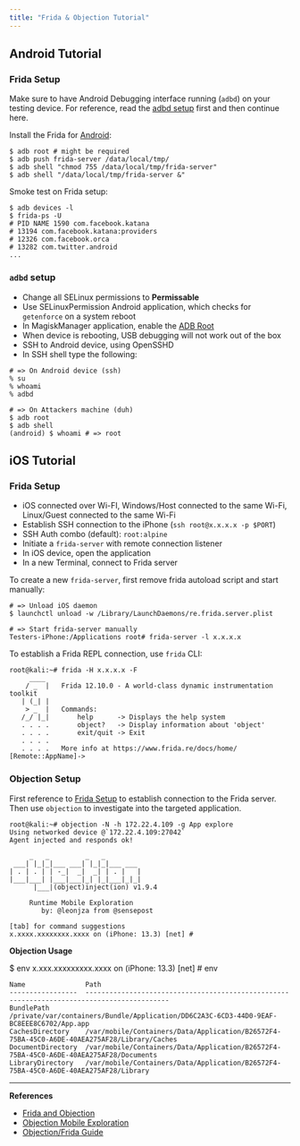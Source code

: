 ```yaml
---
title: "Frida & Objection Tutorial"
---
```


## Android Tutorial

### Frida Setup

Make sure to have Android Debugging interface running (`adbd`) on your testing device. For reference, read the [adbd setup](#adbd-setup) first and then continue here.

Install the Frida for [Android](https://frida.re/docs/android/):

```
$ adb root # might be required
$ adb push frida-server /data/local/tmp/
$ adb shell "chmod 755 /data/local/tmp/frida-server"
$ adb shell "/data/local/tmp/frida-server &"
```

Smoke test on Frida setup:

```
$ adb devices -l
$ frida-ps -U
# PID NAME 1590 com.facebook.katana
# 13194 com.facebook.katana:providers
# 12326 com.facebook.orca
# 13282 com.twitter.android
...
```

### `adbd` setup

* Change all SELinux permissions to **Permissable**
* Use SELinuxPermission Android application, which checks for `getenforce` on a system reboot
* In MagiskManager application, enable the [ADB Root](https://github.com/evdenis/adb_root)
* When device is rebooting, USB debugging will not work out of the box
* SSH to Android device, using OpenSSHD
* In SSH shell type the following:

```
# => On Android device (ssh)
% su
% whoami
% adbd

# => On Attackers machine (duh)
$ adb root
$ adb shell
(android) $ whoami # => root
```

## iOS Tutorial

### Frida Setup

* iOS connected over Wi-FI, Windows/Host connected to the same Wi-Fi, Linux/Guest connected to the same Wi-Fi
* Establish SSH connection to the iPhone (`ssh root@x.x.x.x -p $PORT`)
* SSH Auth combo (default): `root:alpine`
* Initiate a `frida-server` with remote connection listener
* In iOS device, open the application 
* In a new Terminal, connect to Frida server

To create a new `frida-server`, first remove frida autoload script and start manually:

```
# => Unload iOS daemon
$ launchctl unload -w /Library/LaunchDaemons/re.frida.server.plist

# => Start frida-server manually
Testers-iPhone:/Applications root# frida-server -l x.x.x.x
```

To establish a Frida REPL connection, use `frida` CLI:

```
root@kali:~# frida -H x.x.x.x -F
     ____
    / _  |   Frida 12.10.0 - A world-class dynamic instrumentation toolkit
   | (_| |
    > _  |   Commands:
   /_/ |_|       help      -> Displays the help system
   . . . .       object?   -> Display information about 'object'
   . . . .       exit/quit -> Exit
   . . . .
   . . . .   More info at https://www.frida.re/docs/home/
[Remote::AppName]->
```

### Objection Setup

First reference to [Frida Setup](#frida-setup) to establish connection to the Frida server. Then use `objection` to investigate into the targeted application.

```
root@kali:~# objection -N -h 172.22.4.109 -g App explore
Using networked device @`172.22.4.109:27042`
Agent injected and responds ok!

     _   _         _   _
 ___| |_|_|___ ___| |_|_|___ ___
| . | . | | -_|  _|  _| | . |   |
|___|___| |___|___|_| |_|___|_|_|
      |___|(object)inject(ion) v1.9.4

     Runtime Mobile Exploration
        by: @leonjza from @sensepost

[tab] for command suggestions
x.xxxx.xxxxxxxx.xxxx on (iPhone: 13.3) [net] #
```

**Objection Usage**

$ env
x.xxx.xxxxxxxxx.xxxx on (iPhone: 13.3) [net] # env                                                                                                                                                        

```
Name               Path
-----------------  -------------------------------------------------------------------------------------------
BundlePath         /private/var/containers/Bundle/Application/DD6C2A3C-6CD3-44D0-9EAF-BC8EEE8C6702/App.app
CachesDirectory    /var/mobile/Containers/Data/Application/B26572F4-75BA-45C0-A6DE-40AEA275AF28/Library/Caches
DocumentDirectory  /var/mobile/Containers/Data/Application/B26572F4-75BA-45C0-A6DE-40AEA275AF28/Documents
LibraryDirectory   /var/mobile/Containers/Data/Application/B26572F4-75BA-45C0-A6DE-40AEA275AF28/Library
```

---

**References**

* [Frida and Objection](https://www.allysonomalley.com/2018/12/20/ios-pentesting-tools-part-3-frida-and-objection/)
* [Objection Mobile Exploration](https://kalilinuxtutorials.com/objection-mobile-exploration/ )
* [Objection/Frida Guide](https://www.secjuice.com/objection-frida-guide/)

